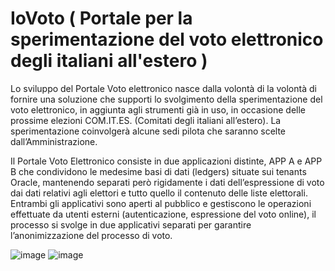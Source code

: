 # IoVoto ( Portale per la sperimentazione del voto elettronico degli italiani all'estero )
Lo sviluppo del Portale Voto elettronico nasce dalla volontà di la volontà di fornire una soluzione che supporti lo svolgimento della sperimentazione del voto elettronico, in aggiunta agli strumenti già in uso, in occasione delle prossime elezioni COM.IT.ES. (Comitati degli italiani all’estero). La sperimentazione coinvolgerà alcune sedi pilota che saranno scelte dall’Amministrazione.

Il Portale Voto Elettronico consiste in due applicazioni distinte, APP A e APP B che condividono le medesime basi di dati (ledgers) situate sui tenants Oracle, mantenendo separati però rigidamente i dati dell’espressione di voto dai dati relativi agli elettori e tutto quello il contenuto delle liste elettorali.
Entrambi gli applicativi sono aperti al pubblico e gestiscono le operazioni effettuate da utenti esterni (autenticazione, espressione del voto online), il processo si svolge in due applicativi separati per garantire l’anonimizzazione del processo di voto.
 
![image](https://user-images.githubusercontent.com/92863367/138122447-a875779d-ea6d-465d-a21d-c97e85ccdd40.png)
![image](https://user-images.githubusercontent.com/92863367/138122606-ebb1678c-8056-4408-9dcc-9ae8eb65711c.png)
